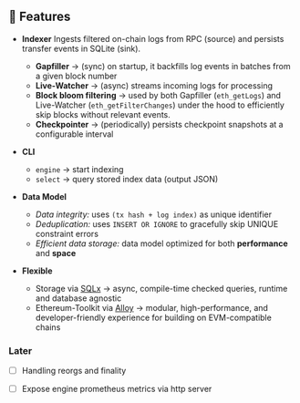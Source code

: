 
## 🌈 Features

- **Indexer**
  Ingests filtered on-chain logs from RPC (source) and persists transfer events in SQLite (sink).
  - **Gapfiller** → (sync) on startup, it backfills log events in batches from a given block number
  - **Live-Watcher** → (async) streams incoming logs for processing
  - **Block bloom filtering** → used by both Gapfiller (`eth_getLogs`) and Live-Watcher (`eth_getFilterChanges`) under the hood to efficiently skip blocks without relevant events.
  - **Checkpointer** → (periodically) persists checkpoint snapshots at a configurable interval

- **CLI**
  - `engine` → start indexing
  - `select` → query stored index data (output JSON)

- **Data Model**
  - *Data integrity:* uses `(tx hash + log index)` as unique identifier
  - *Deduplication:* uses `INSERT OR IGNORE` to gracefully skip UNIQUE constraint errors
  - *Efficient data storage:* data model optimized for both **performance** and **space**

- **Flexible**
  - Storage via [SQLx](https://github.com/launchbadge/sqlx) → async, compile-time checked queries, runtime and database agnostic
  - Ethereum-Toolkit via [Alloy](https://alloy.rs/introduction/why-alloy) → modular, high-performance, and developer-friendly experience for building on EVM-compatible chains

### Later

- [ ] Handling reorgs and finality

- [ ] Expose engine prometheus metrics via http server
